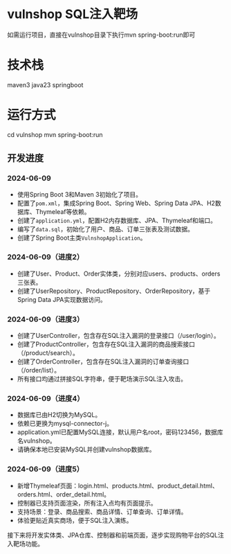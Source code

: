# vulnshop SQL注入靶场
如需运行项目，直接在vulnshop目录下执行mvn spring-boot:run即可
# 技术栈
maven3 
java23 
springboot
# 运行方式
cd vulnshop
mvn spring-boot:run
## 开发进度

### 2024-06-09
- 使用Spring Boot 3和Maven 3初始化了项目。
- 配置了`pom.xml`，集成Spring Boot、Spring Web、Spring Data JPA、H2数据库、Thymeleaf等依赖。
- 创建了`application.yml`，配置H2内存数据库、JPA、Thymeleaf和端口。
- 编写了`data.sql`，初始化了用户、商品、订单三张表及测试数据。
- 创建了Spring Boot主类`VulnshopApplication`。

### 2024-06-09（进度2）
- 创建了User、Product、Order实体类，分别对应users、products、orders三张表。
- 创建了UserRepository、ProductRepository、OrderRepository，基于Spring Data JPA实现数据访问。

### 2024-06-09（进度3）
- 创建了UserController，包含存在SQL注入漏洞的登录接口（/user/login）。
- 创建了ProductController，包含存在SQL注入漏洞的商品搜索接口（/product/search）。
- 创建了OrderController，包含存在SQL注入漏洞的订单查询接口（/order/list）。
- 所有接口均通过拼接SQL字符串，便于靶场演示SQL注入攻击。

### 2024-06-09（进度4）
- 数据库已由H2切换为MySQL。
- 依赖已更换为mysql-connector-j。
- application.yml已配置MySQL连接，默认用户名root，密码123456，数据库名vulnshop。
- 请确保本地已安装MySQL并创建vulnshop数据库。

### 2024-06-09（进度5）
- 新增Thymeleaf页面：login.html、products.html、product_detail.html、orders.html、order_detail.html。
- 控制器已支持页面渲染，所有注入点均有页面提示。
- 支持场景：登录、商品搜索、商品详情、订单查询、订单详情。
- 体验更贴近真实商场，便于SQL注入演练。

接下来将开发实体类、JPA仓库、控制器和前端页面，逐步实现购物平台的SQL注入靶场功能。 
